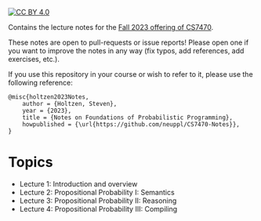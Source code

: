 [cc-by]: http://creativecommons.org/licenses/by/4.0/
[cc-by-image]: https://i.creativecommons.org/l/by/4.0/88x31.png
[cc-by-shield]: https://img.shields.io/badge/License-CC%20BY%204.0-lightgrey.svg
[![CC BY 4.0][cc-by-image]][cc-by]

Contains the lecture notes for the [Fall 2023 offering of CS7470](https://www.khoury.northeastern.edu/home/sholtzen/CS7470Fall23/).

These notes are open to pull-requests or issue reports! Please open one if you
want to improve the notes in any way (fix typos, add references, add exercises, 
etc.).

If you use this repository in your course or wish to refer to it, please use the following 
reference:

```
@misc{holtzen2023Notes,
    author = {Holtzen, Steven},
    year = {2023},
    title = {Notes on Foundations of Probabilistic Programming},
    howpublished = {\url{https://github.com/neuppl/CS7470-Notes}},
}
```

# Topics

* Lecture 1: Introduction and overview
* Lecture 2: Propositional Probability I: Semantics
* Lecture 3: Propositional Probability II: Reasoning
* Lecture 4: Propositional Probability III: Compiling